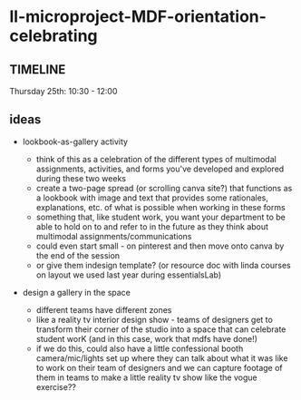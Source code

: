 # ll-microproject-MDF-orientation-celebrating

## TIMELINE
Thursday 25th: 10:30 - 12:00

## ideas

* lookbook-as-gallery activity
    * think of this as a celebration of the different types of multimodal assignments, activities, and forms you've developed and explored during these two weeks
    * create a two-page spread (or scrolling canva site?) that functions as a lookbook with image and text that provides some rationales, explanations, etc. of what is possible when working in these forms
    * something that, like student work, you want your department to be able to hold on to and refer to in the future as they think about multimodal assignments/communications
    * could even start small - on pinterest and then move onto canva by the end of the session
    * or give them indesign template? (or resource doc with linda courses on layout we used last year during essentialsLab)

* design a gallery in the space
    * different teams have different zones
    * like a reality tv interior design show - teams of designers get to transform their corner of the studio into a space that can celebrate student worK (and in this case, work that mdfs have done!)
    * if we do this, could also have a little confessional booth camera/mic/lights set up where they can talk about what it was like to work on their team of designers and we can capture footage of them in teams to make a little reality tv show like the vogue exercise??

